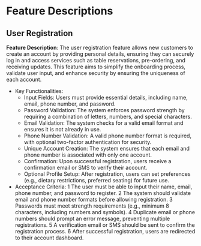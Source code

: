# Feature Descriptions

## User Registration
**Feature Description**: The user registration feature allows new customers to create an account by providing personal details, ensuring they can securely log in and access services such as table reservations, pre-ordering, and receiving updates. This feature aims to simplify the onboarding process, validate user input, and enhance security by ensuring the uniqueness of each account.
 - Key Functionalities:
   - Input Fields: Users must provide essential details, including name, email, phone number, and password.
   - Password Validation: The system enforces password strength by requiring a combination of letters, numbers, and special characters.
   - Email Validation: The system checks for a valid email format and ensures it is not already in use.
   - Phone Number Validation: A valid phone number format is required, with optional two-factor authentication for security.
   - Unique Account Creation: The system ensures that each email and phone number is associated with only one account.
   - Confirmation: Upon successful registration, users receive a confirmation email or SMS to verify their account.
   - Optional Profile Setup: After registration, users can set preferences (e.g., dietary restrictions, preferred seating) for future use.
 - Acceptance Criteria:
   1 The user must be able to input their name, email, phone number, and password to register.
   2 The system should validate email and phone number formats before allowing registration.
   3 Passwords must meet strength requirements (e.g., minimum 8 characters, including numbers and symbols).
   4 Duplicate email or phone numbers should prompt an error message, preventing multiple registrations.
   5 A verification email or SMS should be sent to confirm the registration process.
   6 After successful registration, users are redirected to their account dashboard.
